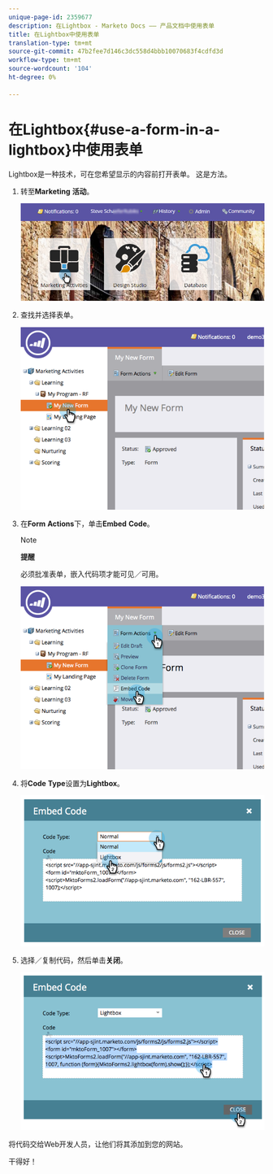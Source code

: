 ```yaml
---
unique-page-id: 2359677
description: 在Lightbox - Marketo Docs —— 产品文档中使用表单
title: 在Lightbox中使用表单
translation-type: tm+mt
source-git-commit: 47b2fee7d146c3dc558d4bbb10070683f4cdfd3d
workflow-type: tm+mt
source-wordcount: '104'
ht-degree: 0%

---
```



# 在Lightbox{#use-a-form-in-a-lightbox}中使用表单

Lightbox是一种技术，可在您希望显示的内容前打开表单。 这是方法。

1. 转至&#x200B;**Marketing** **活动**。

   ![](assets/login-marketing-activities-8.png)

1. 查找并选择表单。

   ![](assets/image2014-9-15-14-3a32-3a15.png)

1. 在&#x200B;**Form** **Actions**&#x200B;下，单击&#x200B;**Embed** **Code**。

   >[!NOTE]
   >
   >**提醒**
   >
   >
   >必须批准表单，嵌入代码项才能可见／可用。

   ![](assets/image2014-9-15-14-3a32-3a24.png)

1. 将&#x200B;**Code** **Type**&#x200B;设置为&#x200B;**Lightbox**。

   ![](assets/image2014-9-15-14-3a32-3a31.png)

1. 选择／复制代码，然后单击&#x200B;**关闭**。

   ![](assets/image2014-9-15-14-3a32-3a39.png)

将代码交给Web开发人员，让他们将其添加到您的网站。

干得好！
